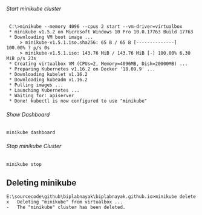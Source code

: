 ###### Start minikube cluster
```jshelllanguage
 C:\>minikube --memory 4096 --cpus 2 start --vm-driver=virtualbox
 * minikube v1.5.2 on Microsoft Windows 10 Pro 10.0.17763 Build 17763
 * Downloading VM boot image ...
     > minikube-v1.5.1.iso.sha256: 65 B / 65 B [--------------] 100.00% ? p/s 0s
     > minikube-v1.5.1.iso: 143.76 MiB / 143.76 MiB [-] 100.00% 6.30 MiB p/s 23s
 * Creating virtualbox VM (CPUs=2, Memory=4096MB, Disk=20000MB) ...
 * Preparing Kubernetes v1.16.2 on Docker '18.09.9' ...
 * Downloading kubelet v1.16.2
 * Downloading kubeadm v1.16.2
 * Pulling images ...
 * Launching Kubernetes ...
 * Waiting for: apiserver
 * Done! kubectl is now configured to use "minikube"

 ```

###### Show Dashboard
```jshelllanguage
minikube dashboard
```

###### Stop minikube Cluster
```jshelllanguage
minikube stop
```


## Deleting minikube
```
E:\sourcecode\github\biplabnayak\biplabnayak.github.io>minikube delete
x   Deleting "minikube" from virtualbox ...
-   The "minikube" cluster has been deleted.

```